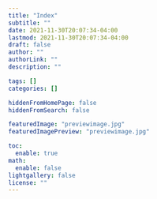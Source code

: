 ```yaml
---
title: "Index"
subtitle: ""
date: 2021-11-30T20:07:34-04:00
lastmod: 2021-11-30T20:07:34-04:00
draft: false
author: ""
authorLink: ""
description: ""

tags: []
categories: []

hiddenFromHomePage: false
hiddenFromSearch: false

featuredImage: "previewimage.jpg"
featuredImagePreview: "previewimage.jpg"

toc:
  enable: true
math:
  enable: false
lightgallery: false
license: ""
---
```


<!--more-->
